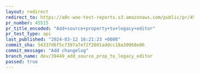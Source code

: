 ```yaml
---
layout: redirect
redirect_to: https://a8c-woo-test-reports.s3.amazonaws.com/public/pr/45515/api/index.html
pr_number: 45515
pr_title_encoded: "Add+source+property+to+legacy+editor"
pr_test_type: api
last_published: "2024-03-12 16:21:23 +0000"
commit_sha: 54337d6f5c7397a7ef2f2601addcc18a39968e06
commit_message: "Add changelog"
branch_name: dev/39449_add_source_prop_to_legacy_editor
passed: true
---
```

